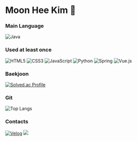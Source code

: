 # Moon Hee Kim 👋

### Main Language
![Java](https://img.shields.io/badge/Java-007396.svg?&style-square-red?style=flat-square&logo=Java&logoColor=white)

### Used at least once
![HTML5](https://img.shields.io/badge/html5-E34F26.svg?&style-square-red?style=flat-square&logo=html5&logoColor=white)
![CSS3](https://img.shields.io/badge/CSS3-1572B6.svg?&style-square-red?style=flat-square&logo=CSS3&logoColor=white)
![JavaScript](https://img.shields.io/badge/JavaScript-F7DF1E.svg?&style-square-red?style=flat-square&logo=JavaScript&logoColor=white)
![Python](https://img.shields.io/badge/Python-3776AB.svg?&style-square-red?style=flat-square&logo=python&logoColor=white)
![Spring](https://img.shields.io/badge/Spring-6DB33F.svg?&style-square-red?style=flat-square&logo=spring&logoColor=white)
![Vue.js](https://img.shields.io/badge/Vue.js-4FC08D.svg?&style-square-red?style=flat-square&logo=Vue.js&logoColor=white)

### Baekjoon
[![Solved.ac Profile](http://mazassumnida.wtf/api/v2/generate_badge?boj=homoonshi)](https://solved.ac/homoonshi/)

### Git
![Top Langs](https://github-readme-stats.vercel.app/api/top-langs/?username=homoonshi&layout=compact)

### Contacts
[![Velog](https://img.shields.io/badge/Velog-20C997.svg?&style-square-red?style=flat-square&logo=Velog&logoColor=white&link=https://velog.io/@homoonshi/posts)](https://velog.io/@homoonshi/posts) 
 <a href="mailto:homoonshi@gmail.com">
   <img src="https://img.shields.io/badge/Gmail-d14836?style=flat-square&logo=Gmail&logoColor=white&link=leegm1798@naver.com"/>
</a>

